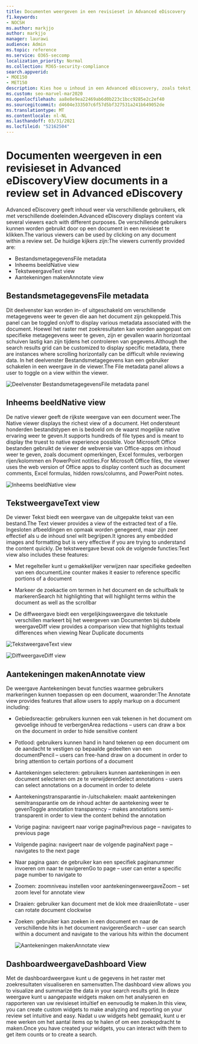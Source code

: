 ```yaml
---
title: Documenten weergeven in een revisieset in Advanced eDiscovery
f1.keywords:
- NOCSH
ms.author: markjjo
author: markjjo
manager: laurawi
audience: Admin
ms.topic: reference
ms.service: O365-seccomp
localization_priority: Normal
ms.collection: M365-security-compliance
search.appverid:
- MOE150
- MET150
description: Kies hoe u inhoud in een Advanced eDiscovery, zoals tekst, aantekeningen, geconverteerd of oorspronkelijke weergave.
ms.custom: seo-marvel-mar2020
ms.openlocfilehash: aa8e8e9ea22469ab6d0b223c1bcc9285e2c2ef40
ms.sourcegitcommit: d4604e333507c6f57d5bf327531a241b649052de
ms.translationtype: MT
ms.contentlocale: nl-NL
ms.lasthandoff: 03/31/2021
ms.locfileid: "52162504"
---
```

# <a name="view-documents-in-a-review-set-in-advanced-ediscovery"></a><span data-ttu-id="07729-103">Documenten weergeven in een revisieset in Advanced eDiscovery</span><span class="sxs-lookup"><span data-stu-id="07729-103">View documents in a review set in Advanced eDiscovery</span></span>

<span data-ttu-id="07729-104">Advanced eDiscovery geeft inhoud weer via verschillende gebruikers, elk met verschillende doeleinden.</span><span class="sxs-lookup"><span data-stu-id="07729-104">Advanced eDiscovery displays content via several viewers each with different purposes.</span></span> <span data-ttu-id="07729-105">De verschillende gebruikers kunnen worden gebruikt door op een document in een revisieset te klikken.</span><span class="sxs-lookup"><span data-stu-id="07729-105">The various viewers can be used by clicking on any document within a review set.</span></span> <span data-ttu-id="07729-106">De huidige kijkers zijn:</span><span class="sxs-lookup"><span data-stu-id="07729-106">The viewers currently provided are:</span></span>

- <span data-ttu-id="07729-107">Bestandsmetagegevens</span><span class="sxs-lookup"><span data-stu-id="07729-107">File metadata</span></span>
- <span data-ttu-id="07729-108">Inheems beeld</span><span class="sxs-lookup"><span data-stu-id="07729-108">Native view</span></span>
- <span data-ttu-id="07729-109">Tekstweergave</span><span class="sxs-lookup"><span data-stu-id="07729-109">Text view</span></span>
- <span data-ttu-id="07729-110">Aantekeningen maken</span><span class="sxs-lookup"><span data-stu-id="07729-110">Annotate view</span></span>

## <a name="file-metadata"></a><span data-ttu-id="07729-111">Bestandsmetagegevens</span><span class="sxs-lookup"><span data-stu-id="07729-111">File metadata</span></span>

<span data-ttu-id="07729-112">Dit deelvenster kan worden in- of uitgeschakeld om verschillende metagegevens weer te geven die aan het document zijn gekoppeld.</span><span class="sxs-lookup"><span data-stu-id="07729-112">This panel can be toggled on/off to display various metadata associated with the document.</span></span> <span data-ttu-id="07729-113">Hoewel het raster met zoekresultaten kan worden aangepast om specifieke metagegevens weer te geven, zijn er gevallen waarin horizontaal schuiven lastig kan zijn tijdens het controleren van gegevens.</span><span class="sxs-lookup"><span data-stu-id="07729-113">Although the search results grid can be customized to display specific metadata, there are instances where scrolling horizontally can be difficult while reviewing data.</span></span> <span data-ttu-id="07729-114">In het deelvenster Bestandsmetagegevens kan een gebruiker schakelen in een weergave in de viewer.</span><span class="sxs-lookup"><span data-stu-id="07729-114">The File metadata panel allows a user to toggle on a view within the viewer.</span></span>

![<span data-ttu-id="07729-115">Deelvenster Bestandsmetagegevens</span><span class="sxs-lookup"><span data-stu-id="07729-115">File metadata panel</span></span>
](../media/Reviewimage2.png)

## <a name="native-view"></a><span data-ttu-id="07729-116">Inheems beeld</span><span class="sxs-lookup"><span data-stu-id="07729-116">Native view</span></span>

<span data-ttu-id="07729-117">De native viewer geeft de rijkste weergave van een document weer.</span><span class="sxs-lookup"><span data-stu-id="07729-117">The Native viewer displays the richest view of a document.</span></span> <span data-ttu-id="07729-118">Het ondersteunt honderden bestandstypen en is bedoeld om de waarst mogelijke native ervaring weer te geven.</span><span class="sxs-lookup"><span data-stu-id="07729-118">It supports hundreds of file types and is meant to display the truest to native experience possible.</span></span> <span data-ttu-id="07729-119">Voor Microsoft Office bestanden gebruikt de viewer de webversie van Office-apps om inhoud weer te geven, zoals document opmerkingen, Excel formules, verborgen rijen/kolommen en PowerPoint notities.</span><span class="sxs-lookup"><span data-stu-id="07729-119">For Microsoft Office files, the viewer uses the web version of Office apps to display content such as document comments, Excel formulas, hidden rows/columns, and PowerPoint notes.</span></span>

![<span data-ttu-id="07729-120">Inheems beeld</span><span class="sxs-lookup"><span data-stu-id="07729-120">Native view</span></span>
](../media/Reviewimage3.png)

## <a name="text-view"></a><span data-ttu-id="07729-121">Tekstweergave</span><span class="sxs-lookup"><span data-stu-id="07729-121">Text view</span></span>

<span data-ttu-id="07729-122">De viewer Tekst biedt een weergave van de uitgepakte tekst van een bestand.</span><span class="sxs-lookup"><span data-stu-id="07729-122">The Text viewer provides a view of the extracted text of a file.</span></span> <span data-ttu-id="07729-123">Ingesloten afbeeldingen en opmaak worden genegeerd, maar zijn zeer effectief als u de inhoud snel wilt begrijpen.</span><span class="sxs-lookup"><span data-stu-id="07729-123">It ignores any embedded images and formatting but is very effective if you are trying to understand the content quickly.</span></span> <span data-ttu-id="07729-124">De tekstweergave bevat ook de volgende functies:</span><span class="sxs-lookup"><span data-stu-id="07729-124">Text view also includes these features:</span></span>

  - <span data-ttu-id="07729-125">Met regelteller kunt u gemakkelijker verwijzen naar specifieke gedeelten van een document</span><span class="sxs-lookup"><span data-stu-id="07729-125">Line counter makes it easier to reference specific portions of a document</span></span>

  - <span data-ttu-id="07729-126">Markeer de zoekactie om termen in het document en de schuifbalk te markeren</span><span class="sxs-lookup"><span data-stu-id="07729-126">Search hit highlighting that will highlight terms within the document as well as the scrollbar</span></span>

  - <span data-ttu-id="07729-127">De diffweergave biedt een vergelijkingsweergave die tekstuele verschillen markeert bij het weergeven van Documenten bij dubbele weergave</span><span class="sxs-lookup"><span data-stu-id="07729-127">Diff view provides a comparison view that highlights textual differences when viewing Near Duplicate documents</span></span>

![<span data-ttu-id="07729-128">Tekstweergave</span><span class="sxs-lookup"><span data-stu-id="07729-128">Text view</span></span>
](../media/Reviewimage4.png)

![<span data-ttu-id="07729-129">Diffweergave</span><span class="sxs-lookup"><span data-stu-id="07729-129">Diff view</span></span>
](../media/Reviewimage5.png)

## <a name="annotate-view"></a><span data-ttu-id="07729-130">Aantekeningen maken</span><span class="sxs-lookup"><span data-stu-id="07729-130">Annotate view</span></span>

<span data-ttu-id="07729-131">De weergave Aantekeningen bevat functies waarmee gebruikers markeringen kunnen toepassen op een document, waaronder:</span><span class="sxs-lookup"><span data-stu-id="07729-131">The Annotate view provides features that allow users to apply markup on a document including:</span></span>

  - <span data-ttu-id="07729-132">Gebiedsreactie: gebruikers kunnen een vak tekenen in het document om gevoelige inhoud te verbergen</span><span class="sxs-lookup"><span data-stu-id="07729-132">Area redactions – users can draw a box on the document in order to hide sensitive content</span></span>

  - <span data-ttu-id="07729-133">Potlood: gebruikers kunnen hand in hand tekenen op een document om de aandacht te vestigen op bepaalde gedeelten van een document</span><span class="sxs-lookup"><span data-stu-id="07729-133">Pencil – users can free-hand draw on a document in order to bring attention to certain portions of a document</span></span>

  - <span data-ttu-id="07729-134">Aantekeningen selecteren: gebruikers kunnen aantekeningen in een document selecteren om ze te verwijderen</span><span class="sxs-lookup"><span data-stu-id="07729-134">Select annotations - users can select annotations on a document in order to delete</span></span>

  - <span data-ttu-id="07729-135">Aantekeningstransparantie in-/uitschakelen: maakt aantekeningen semitransparantie om de inhoud achter de aantekening weer te geven</span><span class="sxs-lookup"><span data-stu-id="07729-135">Toggle annotation transparency – makes annotations semi-transparent in order to view the content behind the annotation</span></span>

  - <span data-ttu-id="07729-136">Vorige pagina: navigeert naar vorige pagina</span><span class="sxs-lookup"><span data-stu-id="07729-136">Previous page – navigates to previous page</span></span>

  - <span data-ttu-id="07729-137">Volgende pagina: navigeert naar de volgende pagina</span><span class="sxs-lookup"><span data-stu-id="07729-137">Next page – navigates to the next page</span></span>

  - <span data-ttu-id="07729-138">Naar pagina gaan: de gebruiker kan een specifiek paginanummer invoeren om naar te navigeren</span><span class="sxs-lookup"><span data-stu-id="07729-138">Go to page – user can enter a specific page number to navigate to</span></span>

  - <span data-ttu-id="07729-139">Zoomen: zoomniveau instellen voor aantekeningenweergave</span><span class="sxs-lookup"><span data-stu-id="07729-139">Zoom – set zoom level for annotate view</span></span>

  - <span data-ttu-id="07729-140">Draaien: gebruiker kan document met de klok mee draaien</span><span class="sxs-lookup"><span data-stu-id="07729-140">Rotate – user can rotate document clockwise</span></span>

  - <span data-ttu-id="07729-141">Zoeken: gebruiker kan zoeken in een document en naar de verschillende hits in het document navigeren</span><span class="sxs-lookup"><span data-stu-id="07729-141">Search – user can search within a document and navigate to the various hits within the document</span></span>
    
    ![<span data-ttu-id="07729-142">Aantekeningen maken</span><span class="sxs-lookup"><span data-stu-id="07729-142">Annotate view</span></span>
    ](../media/Reviewimage1.png)

## <a name="dashboard-view"></a><span data-ttu-id="07729-143">Dashboardweergave</span><span class="sxs-lookup"><span data-stu-id="07729-143">Dashboard View</span></span> 
<span data-ttu-id="07729-144">Met de dashboardweergave kunt u de gegevens in het raster met zoekresultaten visualiseren en samenvatten.</span><span class="sxs-lookup"><span data-stu-id="07729-144">The dashboard view allows you to visualize and summarize the data in your search results grid.</span></span> <span data-ttu-id="07729-145">In deze weergave kunt u aangepaste widgets maken om het analyseren en rapporteren van uw revisieset intuïtief en eenvoudig te maken.</span><span class="sxs-lookup"><span data-stu-id="07729-145">In this view, you can create custom widgets to make analyzing and reporting on your review set intuitive and easy.</span></span> <span data-ttu-id="07729-146">Nadat u uw widgets hebt gemaakt, kunt u er mee werken om het aantal items op te halen of om een zoekopdracht te maken.</span><span class="sxs-lookup"><span data-stu-id="07729-146">Once you have created your widgets, you can interact with them to get item counts or to create a search.</span></span> 

